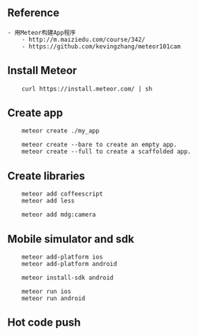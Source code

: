 ## Reference 
    - 用Meteor构建App程序
        - http://m.maiziedu.com/course/342/
        - https://github.com/kevingzhang/meteor101cam

## Install Meteor
```
    curl https://install.meteor.com/ | sh
```

## Create app
```
    meteor create ./my_app

    meteor create --bare to create an empty app.
    meteor create --full to create a scaffolded app.
```

## Create libraries
```
    meteor add coffeescript
    meteor add less

    meteor add mdg:camera
```

## Mobile simulator and sdk
```
    meteor add-platform ios 
    meteor add-platform android

    meteor install-sdk android

    meteor run ios
    meteor run android
```

## Hot code push

